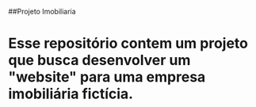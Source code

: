##Projeto Imobiliaria
# Esse repositório contem um projeto que busca desenvolver um "website" para uma empresa imobiliária fictícia. 
